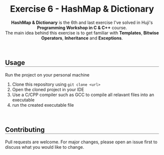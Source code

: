 <div align="center">
  <h1 align="center" style="border-bottom: none"><b>Exercise 6</b> - HashMap & Dictionary</h1>

  <p align="center">
    <b>HashMap & Dictionary</b> is the 6th and last exercise I've solved in Huji's <b>Programming Workshop in C & C++</b> course.
    <br>
    The main idea behind this exercise is to get familiar with <b>Templates</b>, <b>Bitwise Operators</b>, <b>Inheritance</b> and <b>Exceptions</b>.
    <br>
  </p>
</div>

<br>

<div align="left">
  <h2 align="left" style="border-bottom: 1px solid gray">Usage</h2>

  <p>Run the project on your personal machine</p>
  <ol align="left">
    <li>Clone this repository using <code>git clone &lt;url&gt;</code></li>
    <li>Open the cloned project in your IDE</li>
    <li>Use a C/CPP compiler such as GCC to compile all relavant files into an executable</li>
    <li>run the created executable file</li>
  </ol>
</div>

<br>

<div align="left">
  <h2 align="left" style="border-bottom: 1px solid gray">Contributing</h2>

  <p align="left">
    Pull requests are welcome. For major changes, please open an issue first to discuss what you would like to change.
  </p>
</div>

<br>